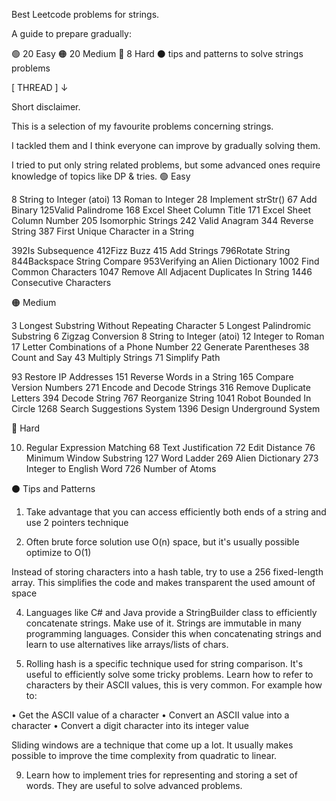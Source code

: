 Best Leetcode problems for strings.

A guide to prepare gradually:

🟢 20 Easy
🟠 20 Medium
🔴 8 Hard
⚫ tips and patterns to solve strings problems

[ THREAD ] ↓

Short disclaimer.

This is a selection of my favourite problems concerning strings.

I tackled them and I think everyone can improve by gradually solving them.

I tried to put only string related problems, but some advanced ones require knowledge of topics like DP & tries. 🟢 Easy

8 String to Integer (atoi)
13 Roman to Integer
28 Implement strStr()
67 Add Binary
125Valid Palindrome
168 Excel Sheet Column Title
171 Excel Sheet Column Number
205 Isomorphic Strings
242 Valid Anagram
344 Reverse String
387 First Unique Character in a String

392Is Subsequence
412Fizz Buzz
415 Add Strings
796Rotate String
844Backspace String Compare
953Verifying an Alien Dictionary
1002 Find Common Characters
1047 Remove All Adjacent Duplicates In String
1446 Consecutive Characters

🟠 Medium

3 Longest Substring Without Repeating Character
5 Longest Palindromic Substring
6 Zigzag Conversion
8 String to Integer (atoi)
12 Integer to Roman
17 Letter Combinations of a Phone Number
22 Generate Parentheses
38 Count and Say
43 Multiply Strings
71 Simplify Path

93 Restore IP Addresses
151 Reverse Words in a String
165 Compare Version Numbers
271 Encode and Decode Strings
316 Remove Duplicate Letters
394 Decode String
767 Reorganize String
1041 Robot Bounded In Circle
1268 Search Suggestions System
1396 Design Underground System

🔴 Hard

10. Regular Expression Matching
68 Text Justification
72 Edit Distance
76 Minimum Window Substring
127 Word Ladder
269 Alien Dictionary
273 Integer to English Word
726 Number of Atoms

⚫ Tips and Patterns

1. Take advantage that you can access efficiently both ends of a string and use 2 pointers technique

2. Often brute force solution use O(n) space, but it's usually possible optimize to O(1)

Instead of storing characters into a hash table, try to use a 256 fixed-length array. This simplifies the code and makes transparent the used amount of space

4. Languages like C# and Java provide a StringBuilder class to efficiently concatenate strings. Make use of it. Strings are immutable in many programming languages. Consider this when concatenating strings and learn to use alternatives like arrays/lists of chars.

6. Rolling hash is a specific technique used for string comparison. It's useful to efficiently solve some tricky problems. Learn how to refer to characters by their ASCII values, this is very common. For example how to:

• Get the ASCII value of a character
• Convert an ASCII value into a character
• Convert a digit character into its integer value

Sliding windows are a technique that come up a lot. It usually makes possible to improve the time complexity from quadratic to linear.

9. Learn how to implement tries for representing and storing a set of words. They are useful to solve advanced problems.
